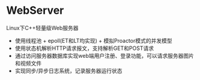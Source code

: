 # WebServer
Linux下C++轻量级Web服务器
* 使用线程池 + epoll(ET和LT均实现) + 模拟Proactor模式的并发模型
* 使用状态机解析HTTP请求报文，支持解析GET和POST请求
* 通过访问服务器数据库实现web端用户注册、登录功能，可以请求服务器图片和视频文件
* 实现同步/异步日志系统，记录服务器运行状态
